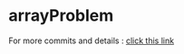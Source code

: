 # arrayProblem
For more commits and details :  [click this link](https://gitlab.com/users/srikanthvaijapur1/projects)

